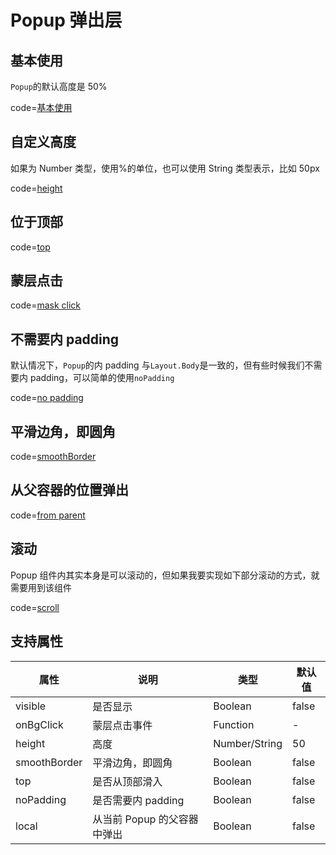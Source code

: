 # Popup 弹出层

## 基本使用

`Popup`的默认高度是 50%

code=[基本使用](popup)

## 自定义高度

如果为 Number 类型，使用%的单位，也可以使用 String 类型表示，比如 50px

code=[height](popup_height)

## 位于顶部

code=[top](popup_top)

## 蒙层点击

code=[mask click](popup_mask_click)

## 不需要内 padding

默认情况下，`Popup`的内 padding 与`Layout.Body`是一致的，但有些时候我们不需要内 padding，可以简单的使用`noPadding`

code=[no padding](popup_no_padding)

## 平滑边角，即圆角

code=[smoothBorder](popup_smooth_border)

## 从父容器的位置弹出

code=[from parent](popup_from_parent)

## 滚动

Popup 组件内其实本身是可以滚动的，但如果我要实现如下部分滚动的方式，就需要用到该组件

code=[scroll](popup_scroll)

## 支持属性

| 属性         | 说明                        | 类型          | 默认值 |
| ------------ | --------------------------- | ------------- | ------ |
| visible      | 是否显示                    | Boolean       | false  |
| onBgClick    | 蒙层点击事件                | Function      | -      |
| height       | 高度                        | Number/String | 50     |
| smoothBorder | 平滑边角，即圆角            | Boolean       | false  |
| top          | 是否从顶部滑入              | Boolean       | false  |
| noPadding    | 是否需要内 padding          | Boolean       | false  |
| local        | 从当前 Popup 的父容器中弹出 | Boolean       | false  |
